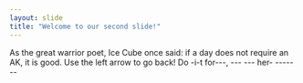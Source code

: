 ```yaml
---
layout: slide
title: "Welcome to our second slide!"
---
```

As the great warrior poet, Ice Cube once said: if a day does not require an AK, it is good. 
Use the left arrow to go back!
Do -i-t for---, --- --- her- -------
